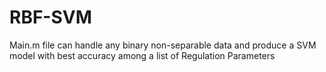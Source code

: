 # RBF-SVM
Main.m file can handle any binary non-separable data and produce a SVM model with best accuracy among a list of Regulation Parameters
